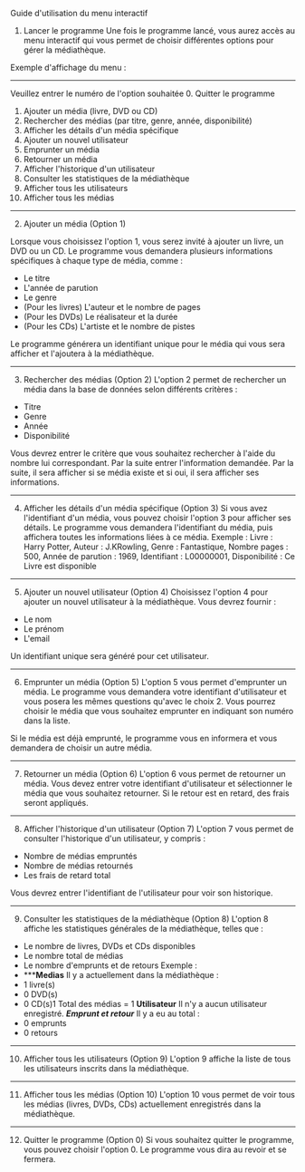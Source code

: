 Guide d'utilisation du menu interactif
1. Lancer le programme
Une fois le programme lancé, vous aurez accès au menu interactif qui vous permet de choisir différentes
options pour gérer la médiathèque.

Exemple d'affichage du menu :
************************************************************************************************************************
Veuillez entrer le numéro de l'option souhaitée
0. Quitter le programme
1. Ajouter un média (livre, DVD ou CD)
2. Rechercher des médias (par titre, genre, année, disponibilité)
3. Afficher les détails d'un média spécifique
4. Ajouter un nouvel utilisateur
5. Emprunter un média
6. Retourner un média
7. Afficher l'historique d'un utilisateur
8. Consulter les statistiques de la médiathèque
9. Afficher tous les utilisateurs
10. Afficher tous les médias
************************************************************************************************************************

2. Ajouter un média (Option 1)

Lorsque vous choisissez l'option 1, vous serez invité à ajouter un livre, un DVD ou un CD. Le programme vous demandera 
plusieurs informations spécifiques à chaque type de média, comme :

- Le titre
- L'année de parution
- Le genre
- (Pour les livres) L'auteur et le nombre de pages
- (Pour les DVDs) Le réalisateur et la durée
- (Pour les CDs) L'artiste et le nombre de pistes

Le programme générera un identifiant unique pour le média qui vous sera afficher et l'ajoutera à la médiathèque.
************************************************************************************************************************

3. Rechercher des médias (Option 2)
L'option 2 permet de rechercher un média dans la base de données selon différents critères :

- Titre
- Genre
- Année
- Disponibilité

Vous devrez entrer le critère que vous souhaitez rechercher à l'aide du nombre lui correspondant.
Par la suite entrer l'information demandée.
Par la suite, il sera afficher si se média existe et si oui, il sera afficher ses informations.

************************************************************************************************************************

4. Afficher les détails d'un média spécifique (Option 3)
Si vous avez l'identifiant d'un média, vous pouvez choisir l'option 3 pour afficher ses détails. 
Le programme vous demandera l'identifiant du média, puis affichera toutes les informations liées à ce média.
Exemple :
Livre : Harry Potter, Auteur : J.KRowling, Genre : Fantastique,
Nombre pages : 500, Année de parution : 1969, Identifiant : L00000001, Disponibilité : Ce Livre est disponible

************************************************************************************************************************

5. Ajouter un nouvel utilisateur (Option 4)
Choisissez l'option 4 pour ajouter un nouvel utilisateur à la médiathèque. Vous devrez fournir :

- Le nom
- Le prénom
- L'email

Un identifiant unique sera généré pour cet utilisateur.

************************************************************************************************************************

6. Emprunter un média (Option 5)
L'option 5 vous permet d'emprunter un média. 
Le programme vous demandera votre identifiant d'utilisateur et vous posera les mêmes questions qu'avec le choix 2. 
Vous pourrez choisir le média que vous souhaitez emprunter en indiquant son numéro dans la liste.

Si le média est déjà emprunté, le programme vous en informera et vous demandera de choisir un autre média.

************************************************************************************************************************

7. Retourner un média (Option 6)
L'option 6 vous permet de retourner un média. 
Vous devez entrer votre identifiant d'utilisateur et sélectionner le média que vous souhaitez retourner. 
Si le retour est en retard, des frais seront appliqués.

************************************************************************************************************************

8. Afficher l'historique d'un utilisateur (Option 7)
L'option 7 vous permet de consulter l'historique d'un utilisateur, y compris :

- Nombre de médias empruntés
- Nombre de médias retournés
- Les frais de retard total

Vous devrez entrer l'identifiant de l'utilisateur pour voir son historique.

************************************************************************************************************************

9. Consulter les statistiques de la médiathèque (Option 8)
L'option 8 affiche les statistiques générales de la médiathèque, telles que :

- Le nombre de livres, DVDs et CDs disponibles
- Le nombre total de médias
- Le nombre d'emprunts et de retours
Exemple :
- ***************************Medias************************
Il y a actuellement dans la médiathèque :
- 1 livre(s)
- 0 DVD(s)
- 0 CD(s)1
Total des médias = 1 
************************Utilisateur************************
Il n'y a aucun utilisateur enregistré.
*********************Emprunt et retour*********************
Il y a eu au total :
- 0 emprunts 
- 0 retours 

************************************************************************************************************************

10. Afficher tous les utilisateurs (Option 9)
L'option 9 affiche la liste de tous les utilisateurs inscrits dans la médiathèque.

************************************************************************************************************************

11. Afficher tous les médias (Option 10)
L'option 10 vous permet de voir tous les médias (livres, DVDs, CDs) actuellement enregistrés dans la médiathèque.

************************************************************************************************************************

12. Quitter le programme (Option 0)
Si vous souhaitez quitter le programme, vous pouvez choisir l'option 0. Le programme vous dira au revoir et se fermera.

